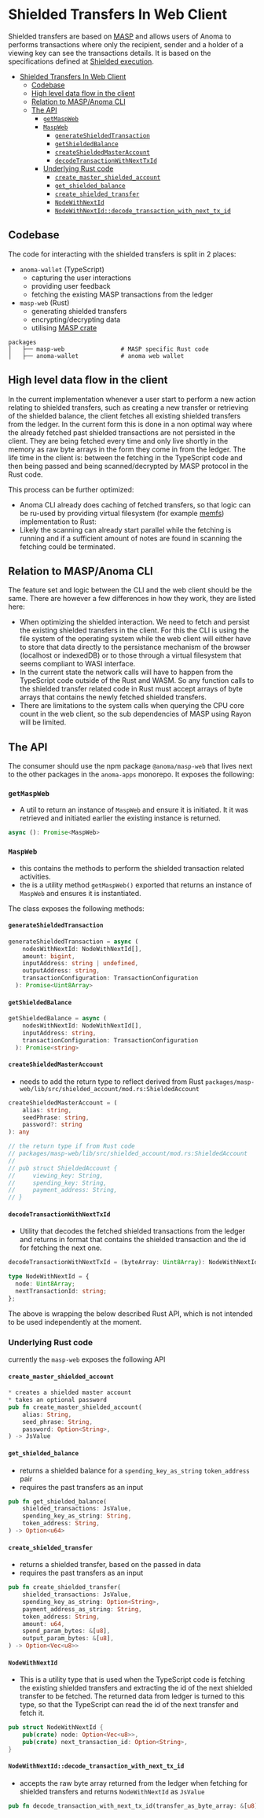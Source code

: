 # Shielded Transfers In Web Client

Shielded transfers are based on [MASP](https://github.com/anoma/masp) and allows users of Anoma to performs transactions where only the recipient, sender and a holder of a viewing key can see the transactions details. It is based on the specifications defined at [Shielded execution](../../ledger/shielded-execution/masp.md).

- [Shielded Transfers In Web Client](#shielded-transfers-in-web-client)
  - [Codebase](#codebase)
  - [High level data flow in the client](#high-level-data-flow-in-the-client)
  - [Relation to MASP/Anoma CLI](#relation-to-maspanoma-cli)
  - [The API](#the-api)
    - [`getMaspWeb`](#getmaspweb)
    - [`MaspWeb`](#maspweb)
      - [`generateShieldedTransaction`](#generateshieldedtransaction)
      - [`getShieldedBalance`](#getshieldedbalance)
      - [`createShieldedMasterAccount`](#createshieldedmasteraccount)
      - [`decodeTransactionWithNextTxId`](#decodetransactionwithnexttxid)
    - [Underlying Rust code](#underlying-rust-code)
      - [`create_master_shielded_account`](#create_master_shielded_account)
      - [`get_shielded_balance`](#get_shielded_balance)
      - [`create_shielded_transfer`](#create_shielded_transfer)
      - [`NodeWithNextId`](#nodewithnextid)
      - [`NodeWithNextId::decode_transaction_with_next_tx_id`](#nodewithnextiddecode_transaction_with_next_tx_id)

## Codebase
The code for interacting with the shielded transfers is split in 2 places:
* `anoma-wallet` (TypeScript)
  * capturing the user interactions
  * providing user feedback
  * fetching the existing MASP transactions from the ledger 
* `masp-web` (Rust)
  * generating shielded transfers
  * encrypting/decrypting data
  * utilising [MASP crate](https://github.com/anoma/masp)

```
packages
│   ├── masp-web                # MASP specific Rust code
│   ├── anoma-wallet            # anoma web wallet
```

## High level data flow in the client
In the current implementation whenever a user start to perform a new action relating to shielded transfers, such as creating a new transfer or retrieving of the shielded balance, the client fetches all existing shielded transfers from the ledger. In the current form this is done in a non optimal way where the already fetched past shielded transactions are not persisted in the client. They are being fetched every time and only live shortly in the memory as raw byte arrays in the form they come in from the ledger. The life time in the client is: between the fetching in the TypeScript code and then being passed and being scanned/decrypted by MASP protocol in the Rust code.

This process can be further optimized:
* Anoma CLI already does caching of fetched transfers, so that logic can be ru-used by providing virtual filesystem (for example [memfs](https://github.com/streamich/memfs#readme)) implementation to Rust:
* Likely the scanning can already start parallel while the fetching is running and if a sufficient amount of notes are found in scanning the fetching could be terminated.

## Relation to MASP/Anoma CLI
The feature set and logic between the CLI and the web client should be the same. There are however a few differences in how they work, they are listed here:
* When optimizing the shielded interaction. We need to fetch and persist the existing shielded transfers in the client. For this the CLI is using the file system of the operating system while the web client will either have to store that data directly to the persistance mechanism of the browser (localhost or indexedDB) or to those through a virtual filesystem that seems compliant to WASI interface.
* In the current state the network calls will have to happen from the TypeScript code outside of the Rust and WASM. So any function calls to the shielded transfer related code in Rust must accept arrays of byte arrays that contains the newly fetched shielded transfers.
* There are limitations to the system calls when querying the CPU core count in the web client, so the sub dependencies of MASP using Rayon will be limited.


## The API

The consumer should use the npm package `@anoma/masp-web` that lives next to the other packages in the `anoma-apps` monorepo. It exposes the following:

### `getMaspWeb`
* A util to return an instance of `MaspWeb` and ensure it is initiated. It it was retrieved and initiated earlier the existing instance is returned.
```ts
async (): Promise<MaspWeb>
```


### `MaspWeb`
* this contains the methods to perform the shielded transaction related activities.
* the is a utility method `getMaspWeb()` exported that returns an instance of `MaspWeb` and ensures it is instantiated.

The class exposes the following methods:
#### `generateShieldedTransaction`
```ts
generateShieldedTransaction = async (
    nodesWithNextId: NodeWithNextId[],
    amount: bigint,
    inputAddress: string | undefined,
    outputAddress: string,
    transactionConfiguration: TransactionConfiguration
  ): Promise<Uint8Array>
```

#### `getShieldedBalance`
```ts
getShieldedBalance = async (
    nodesWithNextId: NodeWithNextId[],
    inputAddress: string,
    transactionConfiguration: TransactionConfiguration
  ): Promise<string>
```

#### `createShieldedMasterAccount`
* needs to add the return type to reflect derived from Rust `packages/masp-web/lib/src/shielded_account/mod.rs:ShieldedAccount`
```ts
createShieldedMasterAccount = (
    alias: string,
    seedPhrase: string,
    password?: string
): any

// the return type if from Rust code
// packages/masp-web/lib/src/shielded_account/mod.rs:ShieldedAccount
//
// pub struct ShieldedAccount {
//     viewing_key: String,
//     spending_key: String,
//     payment_address: String,
// }
```

#### `decodeTransactionWithNextTxId`
* Utility that decodes the fetched shielded transactions from the ledger and returns in format that contains the shielded transaction and the id for fetching the next one.
```ts
decodeTransactionWithNextTxId = (byteArray: Uint8Array): NodeWithNextId

type NodeWithNextId = {
  node: Uint8Array;
  nextTransactionId: string;
};
```

The above is wrapping the below described Rust API, which is not intended to be used independently at the moment.

### Underlying Rust code
currently the `masp-web` exposes the following API

#### `create_master_shielded_account`
```rust
* creates a shielded master account
* takes an optional password
pub fn create_master_shielded_account(
    alias: String,
    seed_phrase: String,
    password: Option<String>,
) -> JsValue
```

#### `get_shielded_balance`
* returns a shielded balance for a `spending_key_as_string` `token_address` pair
* requires the past transfers as an input
```rust
pub fn get_shielded_balance(
    shielded_transactions: JsValue,
    spending_key_as_string: String,
    token_address: String,
) -> Option<u64>
```

#### `create_shielded_transfer`
* returns a shielded transfer, based on the passed in data
* requires the past transfers as an input
```rust
pub fn create_shielded_transfer(
    shielded_transactions: JsValue,
    spending_key_as_string: Option<String>,
    payment_address_as_string: String,
    token_address: String,
    amount: u64,
    spend_param_bytes: &[u8],
    output_param_bytes: &[u8],
) -> Option<Vec<u8>>
```

#### `NodeWithNextId`
* This is a utility type that is used when the TypeScript code is fetching the existing shielded transfers and extracting the id of the next shielded transfer to be fetched. The returned data from ledger is turned to this type, so that the TypeScript can read the id of the next transfer and fetch it.
```rust
pub struct NodeWithNextId {
    pub(crate) node: Option<Vec<u8>>,
    pub(crate) next_transaction_id: Option<String>,
}
```

#### `NodeWithNextId::decode_transaction_with_next_tx_id`
* accepts the raw byte array returned from the ledger when fetching for shielded transfers and returns `NodeWithNextId` as `JsValue`
```rust
pub fn decode_transaction_with_next_tx_id(transfer_as_byte_array: &[u8]) -> JsValue
```
